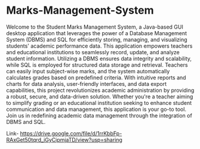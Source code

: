 # Marks-Management-System

Welcome to the Student Marks Management System, a Java-based GUI desktop application that leverages the power of a Database Management System (DBMS) and SQL for efficiently storing, managing, and visualizing students' academic performance data. This application empowers teachers and educational institutions to seamlessly record, update, and analyze student information. Utilizing a DBMS ensures data integrity and scalability, while SQL is employed for structured data storage and retrieval. Teachers can easily input subject-wise marks, and the system automatically calculates grades based on predefined criteria. With intuitive reports and charts for data analysis, user-friendly interfaces, and data export capabilities, this project revolutionizes academic administration by providing a robust, secure, and data-driven solution. Whether you're a teacher aiming to simplify grading or an educational institution seeking to enhance student communication and data management, this application is your go-to tool. Join us in redefining academic data management through the integration of DBMS and SQL.

Link- https://drive.google.com/file/d/1rrKbbFp-RAxGet50tqrd_iGyCipmjaTD/view?usp=sharing
